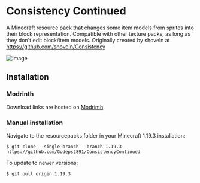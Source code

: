 # Consistency Continued
A Minecraft resource pack that changes some item models from sprites into their block representation. Compatible with other texture packs, as long as they don't edit block/item models.
Originally created by shoveln at https://github.com/shoveln/Consistency

![image](https://raw.githubusercontent.com/Godeps2891/ConsistencyContinued/webassets/showcase2.webp)

## Installation
### Modrinth
Download links are hosted on [Modrinth](https://modrinth.com/resourcepack/consistency).
### Manual installation
Navigate to the resourcepacks folder in your Minecraft 1.19.3 installation:

```
$ git clone --single-branch --branch 1.19.3 https://github.com/Godeps2891/ConsistencyContinued
```

To update to newer versions:

```
$ git pull origin 1.19.3
```
